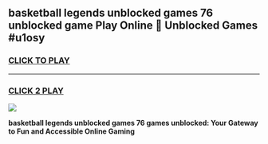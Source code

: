 
## basketball legends unblocked games 76 unblocked game Play Online 👋 Unblocked Games #u1osy
<h3>
<a href="https://premium.freeplayer.one?title=basketball_legends_unblocked_games_76&ref=21F">CLICK TO PLAY</a></h3>
<hr>

<h3>
<a href="https://premium.freeplayer.one?title=basketball_legends_unblocked_games_76&ref=21F">CLICK 2 PLAY</a>
  
</h3>

<a href="https://premium.freeplayer.one?title=basketball_legends_unblocked_games_76&ref=21F/"><img src="https://clearcache.store/games.png"></a>


**basketball legends unblocked games 76 games unblocked: Your Gateway to Fun and Accessible Online Gaming**
